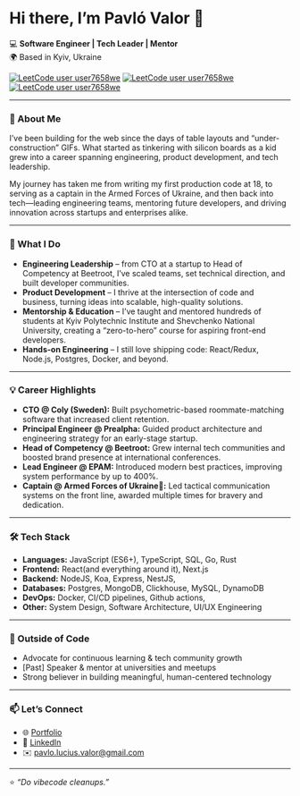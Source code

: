 # Hi there, I’m Pavló Valor 👋  

💻 **Software Engineer | Tech Leader | Mentor**  
🌍 Based in Kyiv, Ukraine

[![LeetCode user user7658we](https://img.shields.io/badge/dynamic/json?style=flat&labelColor=black&color=%23ffa116&label=Solved&query=solved&url=https%3A%2F%2Fleetcode-badge.vercel.app%2Fapi%2Fusers%2Fuser7658we&logo=leetcode&logoColor=yellow)](https://leetcode.com/user7658we/)
[![LeetCode user user7658we](https://img.shields.io/badge/dynamic/json?style=flat&labelColor=black&color=%23ffa116&label=Rating&query=rating&url=https%3A%2F%2Fleetcode-badge.vercel.app%2Fapi%2Fusers%2Fuser7658we&logo=leetcode&logoColor=yellow)](https://leetcode.com/user7658we/)
[![LeetCode user user7658we](https://img.shields.io/badge/dynamic/json?style=flat&labelColor=black&color=%23ffa116&label=Ranking&query=ranking&url=https%3A%2F%2Fleetcode-badge.vercel.app%2Fapi%2Fusers%2Fuser7658we&logo=leetcode&logoColor=yellow)](https://leetcode.com/user7658we/)

---

### 🚀 About Me  

I’ve been building for the web since the days of table layouts and “under-construction” GIFs. What started as tinkering with silicon boards as a kid grew into a career spanning engineering, product development, and tech leadership.  

My journey has taken me from writing my first production code at 18, to serving as a captain in the Armed Forces of Ukraine, and then back into tech—leading engineering teams, mentoring future developers, and driving innovation across startups and enterprises alike.  

---

### 🔧 What I Do  

- **Engineering Leadership** – from CTO at a startup to Head of Competency at Beetroot, I’ve scaled teams, set technical direction, and built developer communities.  
- **Product Development** – I thrive at the intersection of code and business, turning ideas into scalable, high-quality solutions.  
- **Mentorship & Education** – I’ve taught and mentored hundreds of students at Kyiv Polytechnic Institute and Shevchenko National University, creating a “zero-to-hero” course for aspiring front-end developers.  
- **Hands-on Engineering** – I still love shipping code: React/Redux, Node.js, Postgres, Docker, and beyond.  

---

### 💡 Career Highlights  

- **CTO @ Coly (Sweden):** Built psychometric-based roommate-matching software that increased client retention.  
- **Principal Engineer @ Prealpha:** Guided product architecture and engineering strategy for an early-stage startup.  
- **Head of Competency @ Beetroot:** Grew internal tech communities and boosted brand presence at international conferences.  
- **Lead Engineer @ EPAM:** Introduced modern best practices, improving system performance by up to 400%.  
- **Captain @ Armed Forces of Ukraine🫡:** Led tactical communication systems on the front line, awarded multiple times for bravery and dedication.  

---

### 🛠️ Tech Stack  

- **Languages:** JavaScript (ES6+), TypeScript, SQL, Go, Rust  
- **Frontend:** React(and everything around it), Next.js
- **Backend:** NodeJS, Koa, Express, NestJS,
- **Databases:** Postgres, MongoDB, Clickhouse, MySQL, DynamoDB
- **DevOps:** Docker, CI/CD pipelines, Github actions,
- **Other:** System Design, Software Architecture, UI/UX Engineering  

---

### 🌱 Outside of Code  

- Advocate for continuous learning & tech community growth  
- [Past] Speaker & mentor at universities and meetups  
- Strong believer in building meaningful, human-centered technology  

---

### 📫 Let’s Connect  

- 🌐 [Portfolio](https://pavlo-valor.vercel.app/)  
- 💼 [LinkedIn](https://www.linkedin.com/in/pavlovalor)  
- ✉️ pavlo.lucius.valor@gmail.com  

---

⭐️ _“Do vibecode cleanups.”_  


<!--
**pavlovalor/pavlovalor** is a ✨ _special_ ✨ repository because its `README.md` (this file) appears on your GitHub profile.

Here are some ideas to get you started:

- 🔭 I’m currently working on ...
- 🌱 I’m currently learning ...
- 👯 I’m looking to collaborate on ...
- 🤔 I’m looking for help with ...
- 💬 Ask me about ...
- 📫 How to reach me: ...
- 😄 Pronouns: ...
- ⚡ Fun fact: ...
-->
